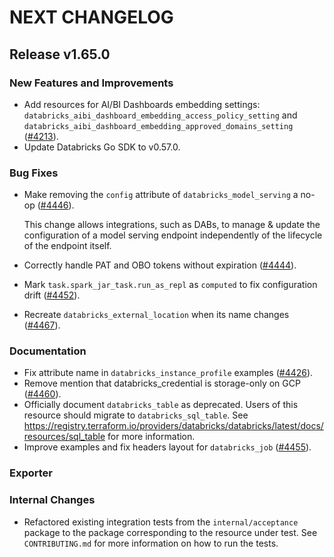# NEXT CHANGELOG

## Release v1.65.0

### New Features and Improvements

 * Add resources for AI/BI Dashboards embedding settings: `databricks_aibi_dashboard_embedding_access_policy_setting` and `databricks_aibi_dashboard_embedding_approved_domains_setting` ([#4213](https://github.com/databricks/terraform-provider-databricks/pull/4213)).
 * Update Databricks Go SDK to v0.57.0.

### Bug Fixes

 * Make removing the `config` attribute of `databricks_model_serving` a no-op ([#4446](https://github.com/databricks/terraform-provider-databricks/pull/4446)).
   
   This change allows integrations, such as DABs, to manage & update the configuration of a model serving endpoint independently of the lifecycle of the endpoint itself.
 * Correctly handle PAT and OBO tokens without expiration ([#4444](https://github.com/databricks/terraform-provider-databricks/pull/4444)).
 * Mark `task.spark_jar_task.run_as_repl` as `computed` to fix configuration drift ([#4452](https://github.com/databricks/terraform-provider-databricks/pull/4452)).
 * Recreate `databricks_external_location` when its name changes ([#4467](https://github.com/databricks/terraform-provider-databricks/pull/4467)).

### Documentation

 * Fix attribute name in `databricks_instance_profile` examples ([#4426](https://github.com/databricks/terraform-provider-databricks/pull/4426)).
 * Remove mention that databricks_credential is storage-only on GCP ([#4460](https://github.com/databricks/terraform-provider-databricks/pull/4460)).
 * Officially document `databricks_table` as deprecated. Users of this resource should migrate to `databricks_sql_table`. See https://registry.terraform.io/providers/databricks/databricks/latest/docs/resources/sql_table for more information.
 * Improve examples and fix headers layout for `databricks_job` ([#4455](https://github.com/databricks/terraform-provider-databricks/pull/4455)).

### Exporter


### Internal Changes

 * Refactored existing integration tests from the `internal/acceptance` package to the package corresponding to the resource under test. See `CONTRIBUTING.md` for more information on how to run the tests.
